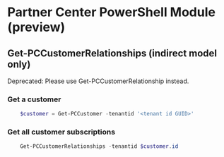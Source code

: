 # Partner Center PowerShell Module (preview) #

## Get-PCCustomerRelationships (indirect model only) ##

Deprecated: Please use Get-PCCustomerRelationship instead.

### Get a customer ###

```powershell
    $customer = Get-PCCustomer -tenantid '<tenant id GUID>'
```

### Get all customer subscriptions ###

```powershell
    Get-PCCustomerRelationships -tenantid $customer.id
```
